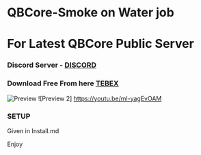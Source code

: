 # QBCore-Smoke on Water job
# For Latest QBCore Public Server

### Discord Server - [DISCORD](https://discord.gg/jSDMuNjpuw)
### Download Free From here [TEBEX](https://alfafw.tebex.io/) 

![Preview](https://cdn.discordapp.com/attachments/1035558497095524443/1041444190367789066/png_20221114_020000_0000.png)
![Preview 2] https://youtu.be/ml-yagEvOAM
 
### SETUP 
Given in Install.md 

Enjoy 
